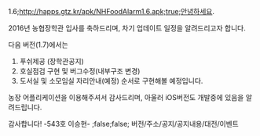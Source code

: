 1.6;http://happs.gtz.kr/apk/NHFoodAlarm1.6.apk;true;안녕하세요.

2016년 농협장학관 입사를 축하드리며,
차기 업데이트 일정을 알려드리고자 합니다. 

다음 버전(1.7)에서는
1. 푸쉬제공 (장학관공지)
2. 호실점검 구현 및 버그수정(내부구조 변경)
3. 도서실 및 소모임실 자리안내(예정)
순서로 구현해볼 예정입니다. 

농장 어플리케이션을 이용해주셔서 감사드리며, 아울러 iOS버전도 개발중에 있음을 알려드립니다.

감사합니다! -543호 이승현- ;false;false;
버전/주소/공지/공지내용/대전/이벤트
